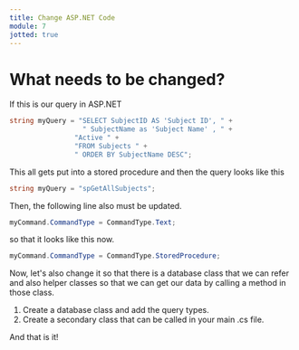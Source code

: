 ```yaml
---
title: Change ASP.NET Code
module: 7
jotted: true
---
```


# What needs to be changed?

If this is our query in ASP.NET

```csharp
string myQuery = "SELECT SubjectID AS 'Subject ID', " +
                  " SubjectName as 'Subject Name' , " +
                "Active " +
                "FROM Subjects " +
                " ORDER BY SubjectName DESC";
```

This all gets put into a stored procedure and then the query looks like this

```csharp
string myQuery = "spGetAllSubjects";
```

Then, the following line also must be updated.

```csharp
myCommand.CommandType = CommandType.Text;
```

so that it looks like this now.

```csharp
myCommand.CommandType = CommandType.StoredProcedure;
```

Now, let's also change it so that there is a database class that we can refer and also helper classes so that we can get our data by calling a method in those class.

1. Create a database class and add the query types.
2. Create a secondary class that can be called in your main .cs file.

And that is it!
